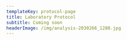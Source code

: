 ```yaml
---
templateKey: protocol-page
title: Laboratory Protocol
subtitle: Coming soon
headerImage: /img/analysis-2030266_1280.jpg
---
```

###
